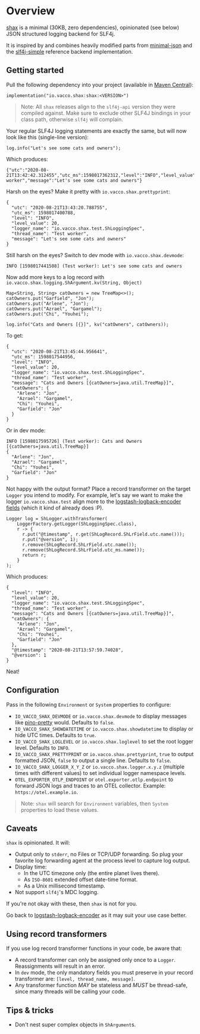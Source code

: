 # Overview

[shax](https://en.wikipedia.org/wiki/List_of_demons_in_the_Ars_Goetia#Marquises) is
a minimal (30KB, zero dependencies), opinionated (see below) JSON structured logging
backend for SLF4j.

It is inspired by and combines heavily modified parts from [minimal-json](https://github.com/ralfstx/minimal-json)
and the [slf4j-simple](https://github.com/qos-ch/slf4j/tree/master/slf4j-simple) reference
backend implementation.

## Getting started

Pull the following dependency into your project (available in [Maven Central](https://mvnrepository.com/artifact/io.vacco.shax/shax)):

    implementation("io.vacco.shax:shax:<VERSION>")

> Note: All `shax` releases align to the `slf4j-api` version they were compiled against.
> Make sure to exclude other SLF4J bindings in your class path, otherwise `slf4j` will complain.

Your regular SLF4J logging statements are exactly the same, but will now look like this (single-line version):

```
log.info("Let's see some cats and owners");
```

Which produces:

```
{"utc":"2020-08-21T13:42:42.312455","utc_ms":1598017362312,"level":"INFO","level_value":20,"logger_name":"io.vacco.shax.test.ShLoggingSpec","thread_name":"Test worker","message":"Let's see some cats and owners"}
```

Harsh on the eyes? Make it pretty with `io.vacco.shax.prettyprint`:

```
{
  "utc": "2020-08-21T13:43:20.788755",
  "utc_ms": 1598017400788,
  "level": "INFO",
  "level_value": 20,
  "logger_name": "io.vacco.shax.test.ShLoggingSpec",
  "thread_name": "Test worker",
  "message": "Let's see some cats and owners"
}
```

Still harsh on the eyes? Switch to dev mode with `io.vacco.shax.devmode`:

```
INFO [1598017441508] (Test worker): Let's see some cats and owners
```

Now add more keys to a log record with `io.vacco.shax.logging.ShArgument.kv(String, Object)`
    
```
Map<String, String> catOwners = new TreeMap<>();
catOwners.put("Garfield", "Jon");
catOwners.put("Arlene", "Jon");
catOwners.put("Azrael", "Gargamel");
catOwners.put("Chi", "Youhei");

log.info("Cats and Owners [{}]", kv("catOwners", catOwners));
```

To get:

```
{
  "utc": "2020-08-21T13:45:44.956641",
  "utc_ms": 1598017544956,
  "level": "INFO",
  "level_value": 20,
  "logger_name": "io.vacco.shax.test.ShLoggingSpec",
  "thread_name": "Test worker",
  "message": "Cats and Owners [{catOwners=java.util.TreeMap}]",
  "catOwners": {
    "Arlene": "Jon",
    "Azrael": "Gargamel",
    "Chi": "Youhei",
    "Garfield": "Jon"
  }
}
```

Or in dev mode:

```
INFO [1598017595726] (Test worker): Cats and Owners [{catOwners=java.util.TreeMap}]
{
  "Arlene": "Jon",
  "Azrael": "Gargamel",
  "Chi": "Youhei",
  "Garfield": "Jon"
}
```

Not happy with the output format? Place a record transformer on the target `Logger` you intend to modify.
For example, let's say we want to make the logger `io.vacco.shax.test` align more to the
[logstash-logback-encoder fields](https://github.com/logstash/logstash-logback-encoder#standard-fields) 
(which it kind of already does :P).

```
Logger log = ShLogger.withTransformer(
    LoggerFactory.getLogger(ShLoggingSpec.class),
    r -> {
      r.put("@timestamp", r.get(ShLogRecord.ShLrField.utc.name()));
      r.put("@version", 1);
      r.remove(ShLogRecord.ShLrField.utc.name());
      r.remove(ShLogRecord.ShLrField.utc_ms.name());
      return r;
    }
);
```

Which produces:

```
{
  "level": "INFO",
  "level_value": 20,
  "logger_name": "io.vacco.shax.test.ShLoggingSpec",
  "thread_name": "Test worker",
  "message": "Cats and Owners [{catOwners=java.util.TreeMap}]",
  "catOwners": {
    "Arlene": "Jon",
    "Azrael": "Gargamel",
    "Chi": "Youhei",
    "Garfield": "Jon"
  },
  "@timestamp": "2020-08-21T13:57:59.74028",
  "@version": 1
}
```

Neat!

## Configuration

Pass in the following `Environment` or `System`  properties to configure:

- `IO_VACCO_SHAX_DEVMODE` or `io.vacco.shax.devmode` to display messages like [pino-pretty](https://github.com/pinojs/pino-pretty) would. Defaults to `false`.
- `IO_VACCO_SHAX_SHOWDATETIME` or `io.vacco.shax.showdatetime` to display or hide UTC times. Defaults to `true`.
- `IO_VACCO_SHAX_LOGLEVEL` or `io.vacco.shax.loglevel` to set the root logger level. Defaults to `INFO`.
- `IO_VACCO_SHAX_PRETTYPRINT` or `io.vacco.shax.prettyprint`, `true` to output formatted JSON, `false` to output a single line. Defaults to `false`.
- `IO_VACCO_SHAX_LOGGER_X_Y_Z` or `io.vacco.shax.logger.x.y.z` (multiple times with different values) to set individual logger namespace levels.
- `OTEL_EXPORTER_OTLP_ENDPOINT` or `otel.exporter.otlp.endpoint` to forward JSON logs and traces to an OTEL collector. Example: `https://otel.example.io`.

> Note: `shax` will search for `Environment` variables, then `System` properties to load these values.

## Caveats

`shax` is opinionated. It will:

- Output only to `stderr`, no Files or TCP/UDP forwarding. So plug your favorite log forwarding agent at the process level to capture log output.
- Display time:
  - In the UTC timezone only (the entire planet lives there).
  - As `ISO-8601` extended offset date-time format.
  - As a Unix millisecond timestamp.
- Not support `slf4j`'s MDC logging.

If you're not okay with these, then `shax` is not for you.

Go back to [logstash-logback-encoder](https://github.com/logstash/logstash-logback-encoder) as it may suit your use case better.

## Using record transformers

If you use log record transformer functions in your code, be aware that:

- A record transformer can only be assigned only once to a `Logger`. Reassignments will result in an error.
- In `dev` mode, the only mandatory fields you must preserve in your record transformer are: `[level, thread_name, message]`.
- Any transformer function *MAY* be stateless and *MUST* be thread-safe, since many threads will be calling your code.

## Tips & tricks

- Don't nest super complex objects in `ShArgument`s.